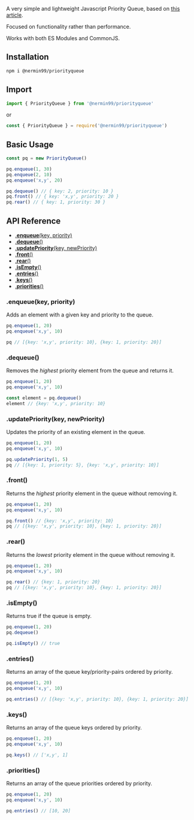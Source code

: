 A very simple and lightweight Javascript Priority Queue, based on [this article](https://www.geeksforgeeks.org/implementation-priority-queue-javascript/).

Focused on functionality rather than performance.

Works with both ES Modules and CommonJS.

## Installation

```sh
npm i @nermin99/priorityqueue
```

## Import

```js
import { PriorityQueue } from '@nermin99/priorityqueue'
```

or

```js
const { PriorityQueue } = require('@nermin99/priorityqueue')
```

## Basic Usage

```js
const pq = new PriorityQueue()

pq.enqueue(1, 30)
pq.enqueue(2, 10)
pq.enqueue('x,y', 20)

pq.dequeue() // { key: 2, priority: 10 }
pq.front() // { key: 'x,y', priority: 20 }
pq.rear() // { key: 1, priority: 30 }
```

## API Reference

- [.**enqueue**(key, priority)](#enqueuekey-priority)
- [.**dequeue**()](#dequeue)
- [.**updatePriority**(key, newPriority)](#updateprioritykey-newpriority)
- [.**front**()](#front)
- [.**rear**()](#rear)
- [.**isEmpty**()](#isempty)
- [.**entries**()](#entries)
- [.**keys**()](#keys)
- [.**priorities**()](#priorities)

### .**enqueue**(key, priority)

Adds an element with a given key and priority to the queue.

```js
pq.enqueue(1, 20)
pq.enqueue('x,y', 10)

pq // [{key: 'x,y', priority: 10}, {key: 1, priority: 20}]
```

### .**dequeue**()

Removes the _highest_ priority element from the queue and returns it.

```js
pq.enqueue(1, 20)
pq.enqueue('x,y', 10)

const element = pq.dequeue()
element // {key: 'x,y', priority: 10}
```

### .**updatePriority**(key, newPriority)

Updates the priority of an existing element in the queue.

```js
pq.enqueue(1, 20)
pq.enqueue('x,y', 10)

pq.updatePriority(1, 5)
pq // [{key: 1, priority: 5}, {key: 'x,y', priority: 10}]
```

### .**front**()

Returns the _highest_ priority element in the queue without removing it.

```js
pq.enqueue(1, 20)
pq.enqueue('x,y', 10)

pq.front() // {key: 'x,y', priority: 10}
pq // [{key: 'x,y', priority: 10}, {key: 1, priority: 20}]
```

### .**rear**()

Returns the _lowest_ priority element in the queue without removing it.

```js
pq.enqueue(1, 20)
pq.enqueue('x,y', 10)

pq.rear() // {key: 1, priority: 20}
pq // [{key: 'x,y', priority: 10}, {key: 1, priority: 20}]
```

### .**isEmpty**()

Returns true if the queue is empty.

```js
pq.enqueue(1, 20)
pq.dequeue()

pq.isEmpty() // true
```

### .**entries**()

Returns an array of the queue key/priority-pairs ordered by priority.

```js
pq.enqueue(1, 20)
pq.enqueue('x,y', 10)

pq.entries() // [{key: 'x,y', priority: 10}, {key: 1, priority: 20}]
```

### .**keys**()

Returns an array of the queue keys ordered by priority.

```js
pq.enqueue(1, 20)
pq.enqueue('x,y', 10)

pq.keys() // ['x,y', 1]
```

### .**priorities**()

Returns an array of the queue priorities ordered by priority.

```js
pq.enqueue(1, 20)
pq.enqueue('x,y', 10)

pq.entries() // [10, 20]
```
